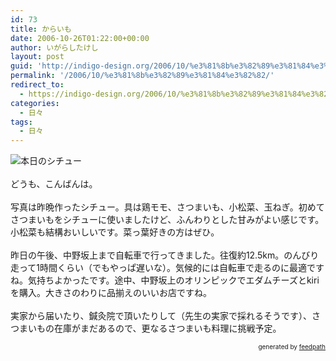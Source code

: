 ```yaml
---
id: 73
title: からいも
date: 2006-10-26T01:22:00+00:00
author: いがらしたけし
layout: post
guid: 'http://indigo-design.org/2006/10/%e3%81%8b%e3%82%89%e3%81%84%e3%82%82/'
permalink: '/2006/10/%e3%81%8b%e3%82%89%e3%81%84%e3%82%82/'
redirect_to:
  - https://indigo-design.org/2006/10/%e3%81%8b%e3%82%89%e3%81%84%e3%82%82/
categories:
  - 日々
tags:
  - 日々
---
```

<img src="http://blog-imgs-29.fc2.com/a/r/m/armadillo75/061025a.jpg" alt="本日のシチュー" border="0"><br /><br />どうも、こんばんは。<br /><br />写真は昨晩作ったシチュー。具は鶏モモ、さつまいも、小松菜、玉ねぎ。初めてさつまいもをシチューに使いましたけど、ふんわりとした甘みがよい感じです。小松菜も結構おいしいです。菜っ葉好きの方はぜひ。<br /><br />昨日の午後、中野坂上まで自転車で行ってきました。往復約12.5km。のんびり走って1時間くらい（でもやっぱ遅いな）。気候的には自転車で走るのに最適ですね。気持ちよかったです。途中、中野坂上のオリンピックでエダムチーズとkiriを購入。大きさのわりに品揃えのいいお店ですね。<br /><br />実家から届いたり、鍼灸院で頂いたりして（先生の実家で採れるそうです）、さつまいもの在庫がまだあるので、更なるさつまいも料理に挑戦予定。
<div style="text-align: right;font-size: 10px">
&nbsp;&nbsp;<span>generated by <a href="http://feedpath.jp">feedpath</a></span>
</div>